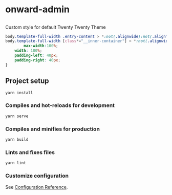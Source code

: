 # onward-admin

## 

Custom style for default Twenty Twenty Theme


```css
body.template-full-width .entry-content > *:not(.alignwide):not(.alignfull):not(.alignleft):not(.alignright):not(.is-style-wide),
body.template-full-width [class*="__inner-container"] > *:not(.alignwide):not(.alignfull):not(.alignleft):not(.alignright):not(.is-style-wide) {
	    max-width:100%;
	width: 100%;
	padding-left: 40px;
	padding-right: 40px;
}
```



## Project setup
```
yarn install
```

### Compiles and hot-reloads for development
```
yarn serve
```

### Compiles and minifies for production
```
yarn build
```

### Lints and fixes files
```
yarn lint
```

### Customize configuration
See [Configuration Reference](https://cli.vuejs.org/config/).
